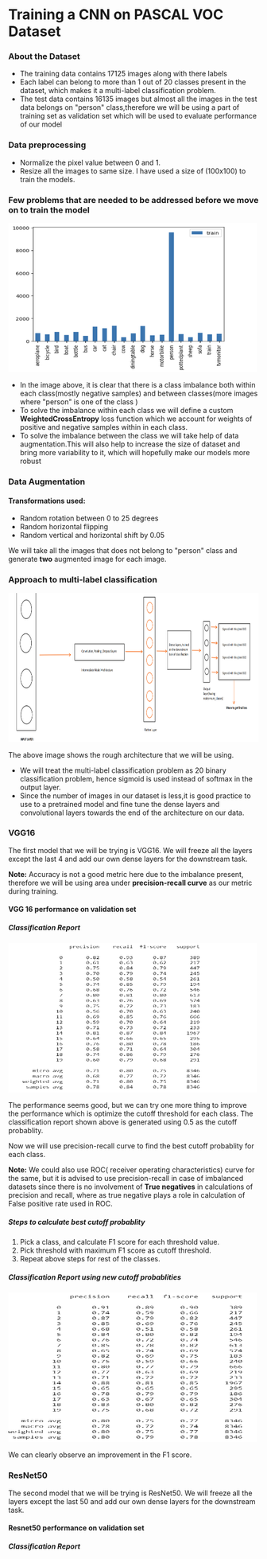 <h1>Training a CNN on PASCAL VOC Dataset</h1>
<h3>About the Dataset</h3>
<ul>
  <li>The training data contains 17125 images along with there labels</li>
  <li>Each label can belong to more than 1 out of 20 classes present in the dataset, which makes it a multi-label classification problem.</li>
  <li>The test data contains 16135 images but almost all the images in the test data belongs on "person" class,therefore we will be using a part of training set as validation set which will be used to evaluate performance of our model</li>
</ul>
<h3>Data preprocessing</h3>
<ul>
  <li>Normalize the pixel value between 0 and 1.</li>
  <li>Resize all the images to same size. I have used a size of (100x100) to train the models.</li>
</ul>
<h3>Few problems that are needed to be addressed before we move on to train the model</h3>
<img width=500 height=300 src="https://github.com/Vinayak2104/22B4521_AIC/blob/main/Q1/train_dis_wo_aug.png">
<ul>
  <li>In the image above, it is clear that there is a class imbalance both within each class(mostly negative samples) and between classes(more images where "person" is one of the class )</li>
  <li>To solve the imbalance within each class we will define a custom <b>WeightedCrossEntropy</b> loss function which we account for weights of positive and negative samples within in each class.</li>
  <li>To solve the imbalance between the class we will take help of data augmentation.This will also help to increase the size of dataset and bring more variability to it, which will hopefully make our models more robust </li>
</ul>
<h3>Data Augmentation</h3>
<h4>Transformations used:</h4>
<ul>
  <li>Random rotation between 0 to 25 degrees</li>
  <li>Random horizontal flipping</li>
  <li>Random vertical and horizontal shift by 0.05</li>
</ul>
<p>We will take all the images that does not belong to "person" class and generate <b>two</b> augmented image for each image.</p>
<h3>Approach to multi-label classification</h3>
<img  width=1000 height=300 src="https://github.com/Vinayak2104/22B4521_AIC/blob/main/Q1/rough_model_arch.png">
<p>The above image shows the rough architecture that we will be using.</p>
<ul>
  <li>We will treat the multi-label classification problem as 20 binary classification problem, hence sigmoid is used instead of softmax in the output layer.</li>
  <li>Since the number of images in our dataset is less,it is good practice to use to a pretrained model and fine tune the dense layers and convolutional layers towards the end of the architecture on our data.</li>
</ul>
<h3>VGG16</h3>
<p>The first model that we will be trying is VGG16. We will freeze all the layers except the last 4 and add our own dense layers for the downstream task.</p>
<p><b>Note:</b> Accuracy is not a good metric here due to the imbalance present, therefore we will be using area under <b>precision-recall curve</b> as our metric during training.</p>
<h4>VGG 16 performance on validation set</h4>
<h5>Classification Report</h5>
<img width=500 height=300 src="https://github.com/Vinayak2104/22B4521_AIC/blob/main/Q1/vgg_cr.png">
<p>The performance seems good, but we can try one more thing to improve the performance which is optimize the cutoff threshold for each class. The classification report shown above is generated using 0.5 as the cutoff probablity.</p>
<p>Now we will use precision-recall curve to find the best cutoff probablity for each class.</p>
<p><b>Note:</b> We could also use ROC( receiver operating characteristics) curve for the same, but it is advised to use precision-recall in case of imbalanced datasets since there is no involvement of <b>True negatives</b> in calculations of precision and recall, where as true negative plays a role in calculation of False positive rate used in ROC.</p>
<h5>Steps to calculate best cutoff probablity</h5>
<ol>
  <li>Pick a class, and calculate F1 score for each threshold value.</li>
  <li>Pick threshold with maximum F1 score as cutoff threshold.</li>
  <li>Repeat above steps for rest of the classes.</li>
</ol>
<h5>Classification Report using new cutoff probablities</h5>
<img width=500 height=300 src="https://github.com/Vinayak2104/22B4521_AIC/blob/main/Q1/vgg_cr_thresh.png">
<p>We can clearly observe an improvement in the F1 score.</p>
<h3>ResNet50</h3>
<p>The second model that we will be trying is ResNet50. We will freeze all the layers except the last 50 and add our own dense layers for the downstream task.</p>
<h4>Resnet50 performance on validation set</h4>
<h5>Classification Report</h5>







